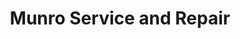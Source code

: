 ---
title: "Munro Service and Repair"
url: /grand-junction/munro-service-and-repair/
shop: Eisenwaren
---
